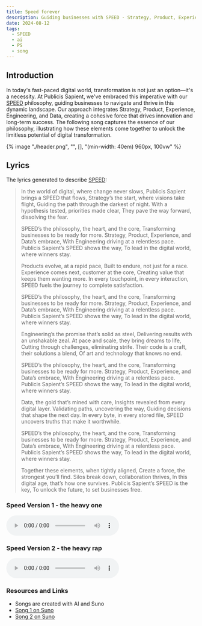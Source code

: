 ```yaml
---
title: Speed forever
description: Guiding businesses with SPEED - Strategy, Product, Experience, Engineering, and Data for success
date: 2024-08-12
tags:
  - SPEED
  - ai
  - PS
  - song
---
```


## Introduction

In today's fast-paced digital world, transformation is not just an option—it's a necessity. At Publicis Sapient, we've embraced this imperative with our [SPEED](https://www.publicissapient.com/publicis-sapient-brings-its-speed-philosophy-to-digital-business) philosophy, guiding businesses to navigate and thrive in this dynamic landscape. Our approach integrates Strategy, Product, Experience, Engineering, and Data, creating a cohesive force that drives innovation and long-term success. The following song captures the essence of our philosophy, illustrating how these elements come together to unlock the limitless potential of digital transformation.

{% image "./header.png", "", [], "(min-width: 40em) 960px, 100vw" %}

## Lyrics

The lyrics generated to describe [SPEED](https://www.publicissapient.com/publicis-sapient-brings-its-speed-philosophy-to-digital-business):

> In the world of digital, where change never slows,
> Publicis Sapient brings a SPEED that flows,
> Strategy’s the start, where visions take flight,
> Guiding the path through the darkest of night.
> With a hypothesis tested, priorities made clear,
> They pave the way forward, dissolving the fear.
>
> SPEED’s the philosophy, the heart, and the core,
> Transforming businesses to be ready for more.
> Strategy, Product, Experience, and Data’s embrace,
> With Engineering driving at a relentless pace.
> Publicis Sapient’s SPEED shows the way,
> To lead in the digital world, where winners stay.
>
> Products evolve, at a rapid pace,
> Built to endure, not just for a race.
> Experience comes next, customer at the core,
> Creating value that keeps them wanting more.
> In every touchpoint, in every interaction,
> SPEED fuels the journey to complete satisfaction.
>
> SPEED’s the philosophy, the heart, and the core,
> Transforming businesses to be ready for more.
> Strategy, Product, Experience, and Data’s embrace,
> With Engineering driving at a relentless pace.
> Publicis Sapient’s SPEED shows the way,
> To lead in the digital world, where winners stay.
>
> Engineering’s the promise that’s solid as steel,
> Delivering results with an unshakable zeal.
> At pace and scale, they bring dreams to life,
> Cutting through challenges, eliminating strife.
> Their code is a craft, their solutions a blend,
> Of art and technology that knows no end.
>
> SPEED’s the philosophy, the heart, and the core,
> Transforming businesses to be ready for more.
> Strategy, Product, Experience, and Data’s embrace,
> With Engineering driving at a relentless pace.
> Publicis Sapient’s SPEED shows the way,
> To lead in the digital world, where winners stay.
>
> Data, the gold that’s mined with care,
> Insights revealed from every digital layer.
> Validating paths, uncovering the way,
> Guiding decisions that shape the next day.
> In every byte, in every stored file,
> SPEED uncovers truths that make it worthwhile.
>
> SPEED’s the philosophy, the heart, and the core,
> Transforming businesses to be ready for more.
> Strategy, Product, Experience, and Data’s embrace,
> With Engineering driving at a relentless pace.
> Publicis Sapient’s SPEED shows the way,
> To lead in the digital world, where winners stay.
>
> Together these elements, when tightly aligned,
> Create a force, the strongest you’ll find.
> Silos break down, collaboration thrives,
> In this digital age, that’s how one survives.
> Publicis Sapient’s SPEED is the key,
> To unlock the future, to set businesses free.

### Speed Version 1 - the heavy one

<audio controls="controls">
  <source type="audio/mp3" src="/media/SpeedForEver_1.mp3"></source>
  <source type="audio/wav" src="/media/SpeedForEver_1.wav"></source>
  <p>Your browser does not support the audio element.</p>
</audio>

### Speed Version 2 - the heavy rap

<audio controls="controls">
  <source type="audio/mp3" src="/media/SpeedForEver_2.mp3"></source>
  <source type="audio/wav" src="/media/SpeedForEver_2.wav"></source>
  <p>Your browser does not support the audio element.</p>
</audio>

### Resources and Links

- Songs are created with AI and Suno
- [Song 1 on Suno](https://suno.com/song/2babe6d4-f601-4924-bbf8-c9f1c037a815)
- [Song 2 on Suno](https://suno.com/song/1ac799a2-07eb-44dd-970e-57538ebafb12)
